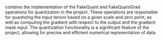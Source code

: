contains the implementation of the FakeQuant and FakeQuantGrad operations for quantization in the project. These operations are responsible for quantizing the input tensor based on a given scale and zero point, as well as computing the gradient with respect to the output and the gradient mask input. The quantization functionality is a significant feature of the project, allowing for precise and efficient numerical representation of data.